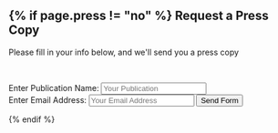 {% if page.press != "no" %}
Request a Press Copy
----------------------
Please fill in your info below, and we'll send you a press copy

<br />

<form method="post" name="myemailform" action="{{ "/form-to-email.php" | prepend: site.baseurl }}">

<label for="Name">Enter Publication Name:</label> <input type="text" placeholder="Your Publication" name="name"><br />
<label for="Email">Enter Email Address: </label> <input type="text" placeholder="Your Email Address" name="email">
<input type="submit" value="Send Form">
</form>

{% endif %}
